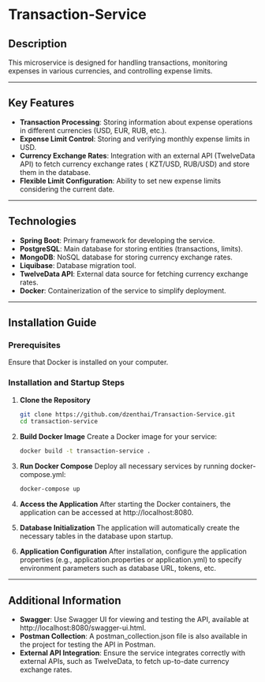 # Transaction-Service

## **Description**

This microservice is designed for handling transactions, monitoring expenses in various currencies, and controlling
expense limits.

---

## **Key Features**

- **Transaction Processing**: Storing information about expense operations in different currencies (USD, EUR, RUB,
  etc.).
- **Expense Limit Control**: Storing and verifying monthly expense limits in USD.
- **Currency Exchange Rates**: Integration with an external API (TwelveData API) to fetch currency exchange rates (
  KZT/USD, RUB/USD) and store them in the database.
- **Flexible Limit Configuration**: Ability to set new expense limits considering the current date.

---

## **Technologies**

- **Spring Boot**: Primary framework for developing the service.
- **PostgreSQL**: Main database for storing entities (transactions, limits).
- **MongoDB**: NoSQL database for storing currency exchange rates.
- **Liquibase**: Database migration tool.
- **TwelveData API**: External data source for fetching currency exchange rates.
- **Docker**: Containerization of the service to simplify deployment.

---

## **Installation Guide**

### **Prerequisites**

Ensure that Docker is installed on your computer.

### **Installation and Startup Steps**

1. **Clone the Repository**
   ```bash
   git clone https://github.com/dzenthai/Transaction-Service.git
   cd transaction-service

2. **Build Docker Image**
   Create a Docker image for your service:
   ```bash
   docker build -t transaction-service .

3. **Run Docker Compose**
   Deploy all necessary services by running docker-compose.yml:
   ```bash
   docker-compose up

4. **Access the Application**
   After starting the Docker containers, the application can be accessed at http://localhost:8080.

5. **Database Initialization**
   The application will automatically create the necessary tables in the database upon startup.

6. **Application Configuration**
   After installation, configure the application properties (e.g., application.properties or application.yml)
   to specify environment parameters such as database URL, tokens, etc.

---

## **Additional Information**

- **Swagger**: Use Swagger UI for viewing and testing the API, available at http://localhost:8080/swagger-ui.html.
- **Postman Collection**: A postman_collection.json file is also available in the project for testing the API in
  Postman.
- **External API Integration**: Ensure the service integrates correctly with external APIs, such as TwelveData, to fetch
  up-to-date currency exchange rates.

